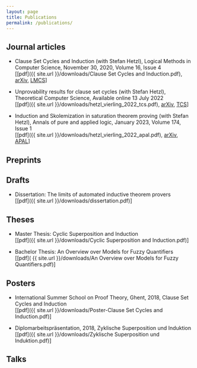 ```yaml
---
layout: page
title: Publications
permalink: /publications/
---
```


## Journal articles

* Clause Set Cycles and Induction (with Stefan Hetzl), Logical Methods in Computer Science, November 30, 2020, Volume 16, Issue 4 \
  [[pdf]({{ site.url }}/downloads/Clause Set Cycles and Induction.pdf), [arXiv](https://arxiv.org/abs/1910.03917v5), [LMCS](https://lmcs.episciences.org/6932)]

* Unprovability results for clause set cycles (with Stefan Hetzl), Theoretical Computer Science, Available online 13 July 2022 \
  [[pdf]({{ site.url }}/downloads/hetzl_vierling_2022_tcs.pdf), [arXiv](https://arxiv.org/abs/2110.03246), [TCS](https://doi.org/10.1016/j.tcs.2022.07.003)]

* Induction and Skolemization in saturation theorem proving (with Stefan Hetzl), Annals of pure and applied logic, January 2023, Volume 174, Issue 1 \
  [[pdf]({{ site.url }}/downloads/hetzl_vierling_2022_apal.pdf), [arXiv](https://arxiv.org/abs/2105.07734), [APAL](https://doi.org/10.1016/j.apal.2022.103167)]

## Preprints

## Drafts

* Dissertation: The limits of automated inductive theorem provers \
  [[pdf]({{ site.url }}/downloads/dissertation.pdf)]

## Theses

- Master Thesis: Cyclic Superposition and Induction \
  [[pdf]({{ site.url }}/downloads/Cyclic Superposition and Induction.pdf)]

- Bachelor Thesis: An Overview over Models for Fuzzy Quantifiers \
  [[pdf]( {{ site.url }}/downloads/An Overview over Models for Fuzzy Quantifiers.pdf)]

## Posters

- International Summer School on Proof Theory, Ghent, 2018, Clause Set Cycles and Induction \
  [[pdf]({{ site.url }}/downloads/Poster-Clause Set Cycles and Induction.pdf)]

- Diplomarbeitspräsentation, 2018, Zyklische Superposition und Induktion \
  [[pdf]({{ site.url }}/downloads/Zyklische Superposition und Induktion.pdf)]

## Talks

